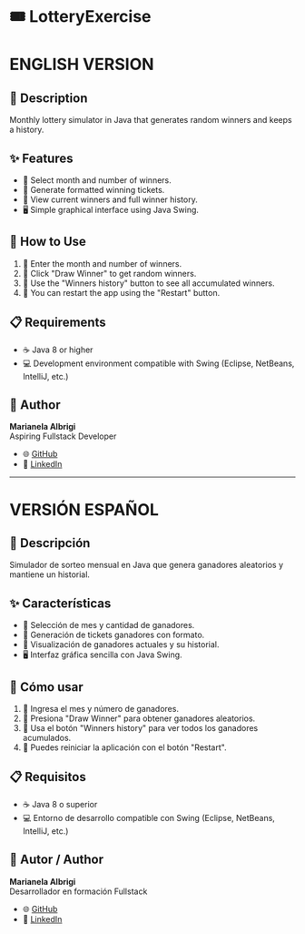 # 🎟️ LotteryExercise

# ENGLISH VERSION

## 📄 Description

Monthly lottery simulator in Java that generates random winners and keeps a history.

## ✨ Features

- 📅 Select month and number of winners.  
- 🎫 Generate formatted winning tickets.  
- 👀 View current winners and full winner history.  
- 🖥️ Simple graphical interface using Java Swing.
 
## 🚀 How to Use

1. 📝 Enter the month and number of winners.  
2. 🎉 Click "Draw Winner" to get random winners.  
3. 📜 Use the "Winners history" button to see all accumulated winners.  
4. 🔄 You can restart the app using the "Restart" button.

## 📋 Requirements

- ☕ Java 8 or higher  
- 💻 Development environment compatible with Swing (Eclipse, NetBeans, IntelliJ, etc.)

## 👤 Author

**Marianela Albrigi**  
Aspiring Fullstack Developer  

- 🌐 [GitHub](https://github.com/marianelaalbrigi)  
- 💼 [LinkedIn](https://linkedin.com/in/marianela-albrigi)  

----------------------------------------------------------------------------------------------

# VERSIÓN ESPAÑOL

## 📄 Descripción

Simulador de sorteo mensual en Java que genera ganadores aleatorios y mantiene un historial.

## ✨ Características

- 📅 Selección de mes y cantidad de ganadores.  
- 🎫 Generación de tickets ganadores con formato.  
- 👀 Visualización de ganadores actuales y su historial.  
- 🖥️ Interfaz gráfica sencilla con Java Swing.

## 🚀 Cómo usar

1. 📝 Ingresa el mes y número de ganadores.  
2. 🎉 Presiona "Draw Winner" para obtener ganadores aleatorios.  
3. 📜 Usa el botón "Winners history" para ver todos los ganadores acumulados.  
4. 🔄 Puedes reiniciar la aplicación con el botón "Restart".

## 📋 Requisitos

- ☕ Java 8 o superior  
- 💻 Entorno de desarrollo compatible con Swing (Eclipse, NetBeans, IntelliJ, etc.)

## 👤 Autor / Author

**Marianela Albrigi**  
Desarrollador en formación Fullstack

- 🌐 [GitHub](https://github.com/marianelaalbrigi)  
- 💼 [LinkedIn](https://linkedin.com/in/marianela-albrigi)  
